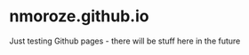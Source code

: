 nmoroze.github.io
=================

Just testing Github pages - there will be stuff here in the future
